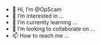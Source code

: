 - 👋 Hi, I’m @OpScam
- 👀 I’m interested in ...
- 🌱 I’m currently learning ...
- 💞️ I’m looking to collaborate on ...
- 📫 How to reach me ...

<!---
OpScam/OpScam is a ✨ special ✨ repository because its `README.md` (this file) appears on your GitHub profile.
You can click the Preview link to take a look at your changes.
--->
